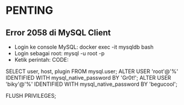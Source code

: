 # PENTING

## Error 2058 di MySQL Client
- Login ke console MySQL: docker exec -it mysqldb bash
- Login sebagai root: mysql -u root -p
- Ketik perintah: 
CODE:

SELECT user, host, plugin FROM mysql.user;
ALTER USER 'root'@'%' IDENTIFIED WITH mysql_native_password BY 'Gr0t!';
ALTER USER 'biky'@'%' IDENTIFIED WITH mysql_native_password BY 'begucool';

FLUSH PRIVILEGES;


